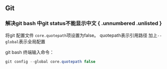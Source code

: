 ## Git

### 解决git bash 中git status不能显示中文 { .unnumbered .unlisted }

将git 配置文件 `core.quotepath`项设置为false。
quotepath表示引用路径
加上`--global`表示全局配置

git bash 终端输入命令：

````csharp
git config --global core.quotepath false
````
